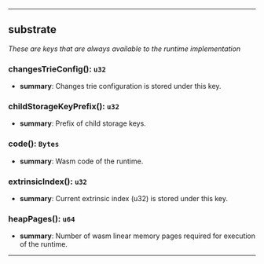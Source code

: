 
---

## substrate

_These are keys that are always available to the runtime implementation_

### changesTrieConfig(): `u32`
- **summary**: Changes trie configuration is stored under this key.

### childStorageKeyPrefix(): `u32`
- **summary**: Prefix of child storage keys.

### code(): `Bytes`
- **summary**: Wasm code of the runtime.

### extrinsicIndex(): `u32`
- **summary**: Current extrinsic index (u32) is stored under this key.

### heapPages(): `u64`
- **summary**: Number of wasm linear memory pages required for execution of the runtime.

---
